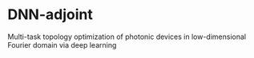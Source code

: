 # DNN-adjoint
Multi-task topology optimization of photonic devices in low-dimensional Fourier domain via deep learning
